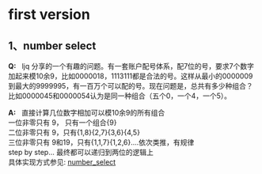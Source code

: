 # first version

## 1、number select
**Q:** &nbsp; ljq 分享的一个有趣的问题。有一套账户配号体系，配7位的号，要求7个数字加起来模10余9，比如0000018，1113111都是合法的号。这样从最小的0000009到最大的9999995，有一百万个可以配的号。现在问题是，总共有多少种组合？比如0000045和0000054认为是同一种组合（五个0，一个4，一个5）。

**A:** &nbsp; 直接计算几位数字相加可以模10余9的所有组合 <br>
   一位非零只有 9， 只有一个组合{9} <br>
   二位非零只有 9，只有{1,8}{2,7}{3,6}{4,5} <br>
   三位非零只有 9和19，只有{1,1,7}{1,2,6}....依次类推，有规律 <br>
   step by step...
   最终都可以递归到两位的逻辑上 <br>
   具体实现方式参见: [number_select](./1_number_select.py)